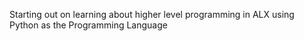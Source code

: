 Starting out on learning about higher level programming in ALX using Python as the Programming Language
